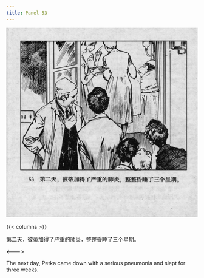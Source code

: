 ```yaml
---
title: Panel 53
---
```


 ![biao page](./../../../images/biao/seifert0726_biao_0057_053.jpg)

{{< columns >}}



第二天，彼蒂加得了严重的肺炎，整整昏睡了三个星期。

<--->


The next day, Petka came down with a serious pneumonia and slept for three weeks.

